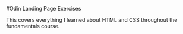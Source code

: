 #Odin Landing Page Exercises

This covers everything I learned about HTML and CSS throughout the fundamentals course.
